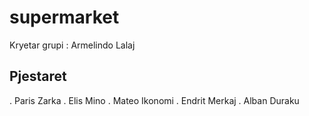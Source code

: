 # supermarket

Kryetar grupi : Armelindo Lalaj
## Pjestaret 
  . Paris Zarka
  . Elis Mino
  . Mateo Ikonomi
  . Endrit Merkaj
  . Alban Duraku
